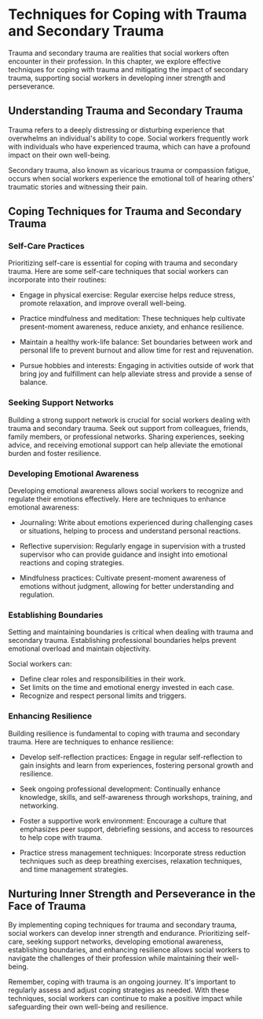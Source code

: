 Techniques for Coping with Trauma and Secondary Trauma
==================================================================

Trauma and secondary trauma are realities that social workers often encounter in their profession. In this chapter, we explore effective techniques for coping with trauma and mitigating the impact of secondary trauma, supporting social workers in developing inner strength and perseverance.

Understanding Trauma and Secondary Trauma
-----------------------------------------

Trauma refers to a deeply distressing or disturbing experience that overwhelms an individual's ability to cope. Social workers frequently work with individuals who have experienced trauma, which can have a profound impact on their own well-being.

Secondary trauma, also known as vicarious trauma or compassion fatigue, occurs when social workers experience the emotional toll of hearing others' traumatic stories and witnessing their pain.

Coping Techniques for Trauma and Secondary Trauma
-------------------------------------------------

### Self-Care Practices

Prioritizing self-care is essential for coping with trauma and secondary trauma. Here are some self-care techniques that social workers can incorporate into their routines:

* Engage in physical exercise: Regular exercise helps reduce stress, promote relaxation, and improve overall well-being.

* Practice mindfulness and meditation: These techniques help cultivate present-moment awareness, reduce anxiety, and enhance resilience.

* Maintain a healthy work-life balance: Set boundaries between work and personal life to prevent burnout and allow time for rest and rejuvenation.

* Pursue hobbies and interests: Engaging in activities outside of work that bring joy and fulfillment can help alleviate stress and provide a sense of balance.

### Seeking Support Networks

Building a strong support network is crucial for social workers dealing with trauma and secondary trauma. Seek out support from colleagues, friends, family members, or professional networks. Sharing experiences, seeking advice, and receiving emotional support can help alleviate the emotional burden and foster resilience.

### Developing Emotional Awareness

Developing emotional awareness allows social workers to recognize and regulate their emotions effectively. Here are techniques to enhance emotional awareness:

* Journaling: Write about emotions experienced during challenging cases or situations, helping to process and understand personal reactions.

* Reflective supervision: Regularly engage in supervision with a trusted supervisor who can provide guidance and insight into emotional reactions and coping strategies.

* Mindfulness practices: Cultivate present-moment awareness of emotions without judgment, allowing for better understanding and regulation.

### Establishing Boundaries

Setting and maintaining boundaries is critical when dealing with trauma and secondary trauma. Establishing professional boundaries helps prevent emotional overload and maintain objectivity.

Social workers can:

* Define clear roles and responsibilities in their work.
* Set limits on the time and emotional energy invested in each case.
* Recognize and respect personal limits and triggers.

### Enhancing Resilience

Building resilience is fundamental to coping with trauma and secondary trauma. Here are techniques to enhance resilience:

* Develop self-reflection practices: Engage in regular self-reflection to gain insights and learn from experiences, fostering personal growth and resilience.

* Seek ongoing professional development: Continually enhance knowledge, skills, and self-awareness through workshops, training, and networking.

* Foster a supportive work environment: Encourage a culture that emphasizes peer support, debriefing sessions, and access to resources to help cope with trauma.

* Practice stress management techniques: Incorporate stress reduction techniques such as deep breathing exercises, relaxation techniques, and time management strategies.

Nurturing Inner Strength and Perseverance in the Face of Trauma
---------------------------------------------------------------

By implementing coping techniques for trauma and secondary trauma, social workers can develop inner strength and endurance. Prioritizing self-care, seeking support networks, developing emotional awareness, establishing boundaries, and enhancing resilience allows social workers to navigate the challenges of their profession while maintaining their well-being.

Remember, coping with trauma is an ongoing journey. It's important to regularly assess and adjust coping strategies as needed. With these techniques, social workers can continue to make a positive impact while safeguarding their own well-being and resilience.
